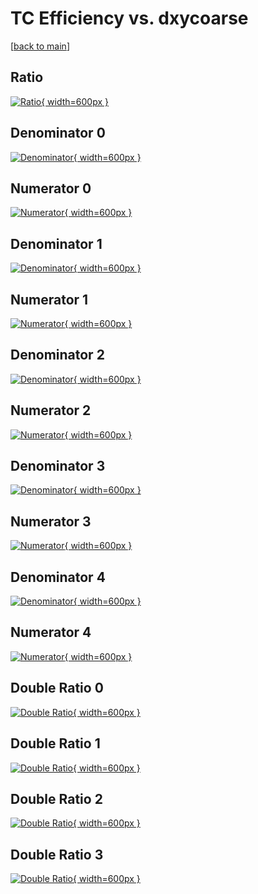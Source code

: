 # TC Efficiency vs. dxycoarse

[[back to main](./)]



## Ratio

[![Ratio](../mtv/var/TC_xtr_11_0_eff_dxycoarse.png){ width=600px }](../mtv/var/TC_xtr_11_0_eff_dxycoarse.pdf)

## Denominator 0

[![Denominator](../mtv/den/TC_xtr_11_0_eff_dxycoarse_den0.png){ width=600px }](../mtv/den/TC_xtr_11_0_eff_dxycoarse_den0.pdf)

## Numerator 0

[![Numerator](../mtv/num/TC_xtr_11_0_eff_dxycoarse_num0.png){ width=600px }](../mtv/num/TC_xtr_11_0_eff_dxycoarse_num0.pdf)

## Denominator 1

[![Denominator](../mtv/den/TC_xtr_11_0_eff_dxycoarse_den1.png){ width=600px }](../mtv/den/TC_xtr_11_0_eff_dxycoarse_den1.pdf)

## Numerator 1

[![Numerator](../mtv/num/TC_xtr_11_0_eff_dxycoarse_num1.png){ width=600px }](../mtv/num/TC_xtr_11_0_eff_dxycoarse_num1.pdf)

## Denominator 2

[![Denominator](../mtv/den/TC_xtr_11_0_eff_dxycoarse_den2.png){ width=600px }](../mtv/den/TC_xtr_11_0_eff_dxycoarse_den2.pdf)

## Numerator 2

[![Numerator](../mtv/num/TC_xtr_11_0_eff_dxycoarse_num2.png){ width=600px }](../mtv/num/TC_xtr_11_0_eff_dxycoarse_num2.pdf)

## Denominator 3

[![Denominator](../mtv/den/TC_xtr_11_0_eff_dxycoarse_den3.png){ width=600px }](../mtv/den/TC_xtr_11_0_eff_dxycoarse_den3.pdf)

## Numerator 3

[![Numerator](../mtv/num/TC_xtr_11_0_eff_dxycoarse_num3.png){ width=600px }](../mtv/num/TC_xtr_11_0_eff_dxycoarse_num3.pdf)

## Denominator 4

[![Denominator](../mtv/den/TC_xtr_11_0_eff_dxycoarse_den4.png){ width=600px }](../mtv/den/TC_xtr_11_0_eff_dxycoarse_den4.pdf)

## Numerator 4

[![Numerator](../mtv/num/TC_xtr_11_0_eff_dxycoarse_num4.png){ width=600px }](../mtv/num/TC_xtr_11_0_eff_dxycoarse_num4.pdf)

## Double Ratio 0

[![Double Ratio](../mtv/ratio/TC_xtr_11_0_eff_dxycoarse_ratio0.png){ width=600px }](../mtv/ratio/TC_xtr_11_0_eff_dxycoarse_ratio0.pdf)

## Double Ratio 1

[![Double Ratio](../mtv/ratio/TC_xtr_11_0_eff_dxycoarse_ratio1.png){ width=600px }](../mtv/ratio/TC_xtr_11_0_eff_dxycoarse_ratio1.pdf)

## Double Ratio 2

[![Double Ratio](../mtv/ratio/TC_xtr_11_0_eff_dxycoarse_ratio2.png){ width=600px }](../mtv/ratio/TC_xtr_11_0_eff_dxycoarse_ratio2.pdf)

## Double Ratio 3

[![Double Ratio](../mtv/ratio/TC_xtr_11_0_eff_dxycoarse_ratio3.png){ width=600px }](../mtv/ratio/TC_xtr_11_0_eff_dxycoarse_ratio3.pdf)

